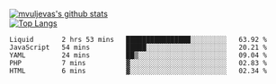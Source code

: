 [![mvuljevas's github stats](https://github-readme-stats.vercel.app/api?username=mvuljevas&show_icons=true&theme=dracula)](https://www.mvuljevas.com)
<br>
[![Top Langs](https://github-readme-stats.vercel.app/api/top-langs/?username=mvuljevas&theme=dracula)](https://www.mvuljevas.com)

<!--START_SECTION:waka-->
```text
Liquid       2 hrs 53 mins   ████████████████░░░░░░░░░   63.92 % 
JavaScript   54 mins         █████░░░░░░░░░░░░░░░░░░░░   20.21 % 
YAML         24 mins         ██▒░░░░░░░░░░░░░░░░░░░░░░   09.04 % 
PHP          7 mins          ▓░░░░░░░░░░░░░░░░░░░░░░░░   02.83 % 
HTML         6 mins          ▓░░░░░░░░░░░░░░░░░░░░░░░░   02.34 % 
```
<!--END_SECTION:waka-->

